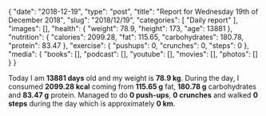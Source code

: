 {
    "date": "2018-12-19",
    "type": "post",
    "title": "Report for Wednesday 19th of December 2018",
    "slug": "2018\/12\/19",
    "categories": [
        "Daily report"
    ],
    "images": [],
    "health": {
        "weight": 78.9,
        "height": 173,
        "age": 13881
    },
    "nutrition": {
        "calories": 2099.28,
        "fat": 115.65,
        "carbohydrates": 180.78,
        "protein": 83.47
    },
    "exercise": {
        "pushups": 0,
        "crunches": 0,
        "steps": 0
    },
    "media": {
        "books": [],
        "podcast": [],
        "youtube": [],
        "movies": [],
        "photos": []
    }
}

Today I am <strong>13881 days</strong> old and my weight is <strong>78.9 kg</strong>. During the day, I consumed <strong>2099.28 kcal</strong> coming from <strong>115.65 g</strong> fat, <strong>180.78 g</strong> carbohydrates and <strong>83.47 g</strong> protein. Managed to do <strong>0 push-ups</strong>, <strong>0 crunches</strong> and walked <strong>0 steps</strong> during the day which is approximately <strong>0 km</strong>.